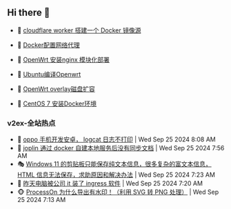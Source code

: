 ## Hi there 👋

<!--
**dkyg666/dkyg666** is a ✨ _special_ ✨ repository because its `README.md` (this file) appears on your GitHub profile.

Here are some ideas to get you started:

- 🔭 I’m currently working on ...
- 🌱 I’m currently learning ...
- 👯 I’m looking to collaborate on ...
- 🤔 I’m looking for help with ...
- 💬 Ask me about ...
- 📫 How to reach me: ...
- 😄 Pronouns: ...
- ⚡ Fun fact: ...
-->

<!-- BLOG-POST-LIST:START -->
- 🦩 [cloudflare worker 搭建一个 Docker 镜像源](http://blog.1996099.xyz/archives/cloudflare-worker-da-jian-yi-ge-docker-jing-xiang-zhan) 

- 🚦 [Docker配置网络代理](http://blog.1996099.xyz/archives/dockerpei-zhi-wang-luo-dai-li) 

- 🫶 [OpenWrt 安装nginx 模块化部署](http://blog.1996099.xyz/archives/openwrt-an-zhuang-nginx-mo-kuai-hua-bu-shu) 

- 🦄 [Ubuntu编译Openwrt](http://blog.1996099.xyz/archives/ubuntuzi-bian-yi-openwrt) 

- 🐻 [OpenWrt overlay磁盘扩容](http://blog.1996099.xyz/archives/openwrt-overlay) 

- 🤖 [CentOS 7 安装Docker环境](http://blog.1996099.xyz/archives/centos-docker) 
<!-- BLOG-POST-LIST:END -->

### v2ex-全站热点
<!-- v2ex:START -->
- 🥸 [oppo 手机开发安卓， logcat 日志不打印](https://www.v2ex.com/t/1075724#reply2) | Wed Sep 25 2024 8:08 AM
- 🤗 [joplin 通过 docker 自建本地服务后没有同步文档](https://www.v2ex.com/t/1075721#reply0) | Wed Sep 25 2024 7:56 AM
- 🎭 [Windows 11 的剪贴板只能保存纯文本信息，很多复杂的富文本信息， HTML 信息无法保存，求助原因和解决办法](https://www.v2ex.com/t/1075706#reply0) | Wed Sep 25 2024 7:23 AM
- 🥷 [昨天电脑被公司 it 装了 ingress 软件](https://www.v2ex.com/t/1075703#reply16) | Wed Sep 25 2024 7:20 AM
- 🐵 [ProcessOn 为什么导出有水印！（利用 SVG 转 PNG 处理）](https://www.v2ex.com/t/1075698#reply1) | Wed Sep 25 2024 7:13 AM<!-- v2ex:END -->

